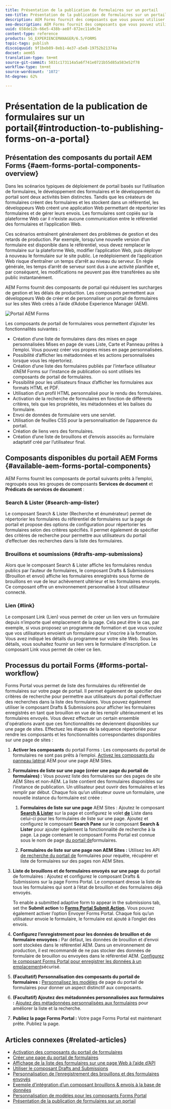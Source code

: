 ```yaml
---
title: Présentation de la publication de formulaires sur un portail
seo-title: Présentation de la publication de formulaires sur un portail
description: AEM Forms fournit des composants que vous pouvez utiliser pour créer votre portail de formulaires. Cet article présente les composants de portail de formulaires disponibles.
seo-description: AEM Forms fournit des composants que vous pouvez utiliser pour créer votre portail de formulaires. Cet article présente les composants de portail de formulaires disponibles.
uuid: 658de12b-66e5-438b-ae8f-872ec11a9c3e
content-type: reference
products: SG_EXPERIENCEMANAGER/6.5/FORMS
topic-tags: publish
discoiquuid: 9f1beb89-8eb1-4e37-a5e8-19752b21374a
docset: aem65
translation-type: tm+mt
source-git-commit: 5831c173114a5a6f741e0721b55d85a583e52f78
workflow-type: tm+mt
source-wordcount: '1072'
ht-degree: 62%

---
```



# Présentation de la publication de formulaires sur un portail{#introduction-to-publishing-forms-on-a-portal}

## Présentation des composants du portail AEM Forms {#aem-forms-portal-components-overview}

Dans les scénarios typiques de déploiement de portail basés sur l’utilisation de formulaires, le développement des formulaires et le développement du portail sont deux activités bien distinctes. Tandis que les créateurs de formulaires créent des formulaires et les stockent dans un référentiel, les développeurs Web créent une application Web permettant de répertorier les formulaires et de gérer leurs envois. Les formulaires sont copiés sur la plateforme Web car il n’existe aucune communication entre le référentiel des formulaires et l’application Web.

Ces scénarios entraînent généralement des problèmes de gestion et des retards de production. Par exemple, lorsqu’une nouvelle version d’un formulaire est disponible dans le référentiel, vous devez remplacer le formulaire sur la plateforme Web, modifier l’application Web, puis déployer à nouveau le formulaire sur le site public. Le redéploiement de l’application Web risque d’entraîner un temps d’arrêt au niveau du serveur. En règle générale, les temps d’arrêt de serveur sont dus à une activité planifiée et, par conséquent, les modifications ne peuvent pas être transférées au site public instantanément.

AEM Forms fournit des composants de portail qui réduisent les surcharges de gestion et les délais de production. Les composants permettent aux développeurs Web de créer et de personnaliser un portail de formulaires sur les sites Web créés à l’aide d’Adobe Experience Manager (AEM).

![Portail AEM Forms](assets/aem-forms-portal.png)

Les composants de portail de formulaires vous permettent d’ajouter les fonctionnalités suivantes :

* Création d’une liste de formulaires dans des mises en page personnalisées Mises en page de vues Liste, Carte et Panneau prêtes à l’emploi. Vous pouvez créer vos propres mises en page personnalisées.
* Possibilité d’afficher les métadonnées et les actions personnalisées lorsque vous les répertoriez.
* Création d’une liste des formulaires publiés par l’interface utilisateur d’AEM Forms sur l’instance de publication où sont utilisés les composants de portail de formulaires.
* Possibilité pour les utilisateurs finaux d’afficher les formulaires aux formats HTML et PDF.
* Utilisation d’un profil HTML personnalisé pour le rendu des formulaires.
* Activation de la recherche de formulaires en fonction de différents critères, tels que les propriétés, les métadonnées et les balises du formulaire.
* Envoi de données de formulaire vers une servlet.
* Utilisation de feuilles CSS pour la personnalisation de l’apparence du portail.
* Création de liens vers des formulaires.
* Création d’une liste de brouillons et d’envois associés au formulaire adaptatif créé par l’utilisateur final.

## Composants disponibles du portail AEM Forms {#available-aem-forms-portal-components}

AEM Forms fournit les composants de portail suivants prêts à l’emploi, regroupés sous les groupes de composants **Services de document** et **Prédicats de services de document** :

### Search &amp; Lister {#search-amp-lister}

Le composant Search &amp; Lister (Recherche et énumérateur) permet de répertorier les formulaires du référentiel de formulaires sur la page de portail et propose des options de configuration pour répertorier les formulaires selon des critères spécifiés. Il permet également de spécifier des critères de recherche pour permettre aux utilisateurs du portail d’effectuer des recherches dans la liste des formulaires.

### Brouillons et soumissions {#drafts-amp-submissions}

Alors que le composant Search &amp; Lister affiche les formulaires rendus publics par l’auteur de formulaires, le composant Drafts &amp; Submissions (Brouillon et envoi) affiche les formulaires enregistrés sous forme de brouillons en vue de leur achèvement ultérieur et les formulaires envoyés. Ce composant offre un environnement personnalisé à tout utilisateur connecté.

### Lien {#link}

Le composant Link (Lien) vous permet de créer un lien vers un formulaire depuis n’importe quel emplacement de la page. Cela peut être le cas, par exemple, si vous proposez un programme de formation et que vous voulez que vos utilisateurs envoient un formulaire pour s’inscrire à la formation. Vous avez indiqué les détails du programme sur votre site Web. Sous les détails, vous souhaitez fournir un lien vers le formulaire d’inscription. Le composant Link vous permet de créer ce lien.

## Processus du portail Forms {#forms-portal-workflow}

Forms Portal vous permet de liste des formulaires du référentiel de formulaires sur votre page de portail. Il permet également de spécifier des critères de recherche pour permettre aux utilisateurs du portail d’effectuer des recherches dans la liste des formulaires. Vous pouvez également utiliser le composant Drafts &amp; Submissions pour afficher les formulaires enregistrés en tant que brouillon en vue de les remplir ultérieurement et les formulaires envoyés. Vous devez effectuer un certain ensemble d&#39;opérations avant que ces fonctionnalités ne deviennent disponibles sur une page de sites. Effectuez les étapes de la séquence répertoriée pour rendre les composants et les fonctionnalités correspondantes disponibles sur une page de sites :

1. **Activer les composants** du portail Forms : Les composants du portail de formulaires ne sont pas prêts à l’emploi. [Activez les composants du panneau latéral](/help/forms/using/enabling-forms-portal-components.md) AEM pour une page AEM Sites.
1. **Formulaires de liste sur une page (créer une page du portail de formulaires) :** Vous pouvez liste des formulaires sur des pages de site AEM Sites et non-AEM. La liste contient des formulaires disponibles sur l’instance de publication. Un utilisateur peut ouvrir des formulaires et les remplir par début. Chaque fois qu’un utilisateur ouvre un formulaire, une nouvelle instance du formulaire est créée :

   1. **Formulaires de liste sur une page** AEM Sites : Ajoutez le composant **[Search &amp; Lister](../../forms/using/creating-form-portal-page.md)** sur la page et configurez le volet **[de](../../forms/using/creating-form-portal-page.md#p-list-pane-p)** Liste dans celui-ci pour les formulaires de liste sur une page. Ajoutez et configurez le composant **Search Pane** sur le composant **Search &amp; Lister** pour ajouter également la fonctionnalité de recherche à la page. La page contenant le composant Forms Portal est connue sous le nom de page [du portail de](../../forms/using/creating-form-portal-page.md)formulaires.

   1. **Formulaires de liste sur une page non AEM Sites :** Utilisez les API [de recherche du portail de](/help/forms/using/listing-forms-webpage-using-apis.md) formulaires pour requête, récupérer et liste de formulaires sur des pages non AEM Sites.

1. **Liste de brouillons et de formulaires envoyés sur une page** du portail de formulaires : Ajoutez et configurez le composant Drafts &amp; Submissions sur la page Forms Portal. Le composant dresse la liste de tous les formulaires qui sont à l’état de brouillon et des formulaires déjà envoyés.

   To enable a submitted adaptive form to appear in the submissions tab, set the **Submit action** to **[Forms Portal Submit Action](configuring-submit-actions.md).** Vous pouvez également activer l’option Envoyer Forms Portal. Chaque fois qu’un utilisateur envoie le formulaire, le formulaire est ajouté à l’onglet des envois.

1. **Configurez l’enregistrement pour les données de brouillon et de formulaire envoyées :** Par défaut, les données de brouillon et d’envoi sont stockées dans le référentiel AEM. Dans un environnement de production, il est recommandé de ne pas stocker des données de formulaire de brouillon ou envoyées dans le référentiel AEM. [Configurez le composant Forms Portal pour enregistrer les données à un emplacement](../../forms/using/draft-submission-component.md#customizing-the-storage)sécurisé.
1. **(Facultatif) Personnalisation des composants du portail de formulaires :** [Personnalisez les modèles](../../forms/using/customizing-templates-forms-portal-components.md) de page du portail de formulaires pour donner un aspect distinctif aux composants.
1. **(Facultatif) Ajoutez des métadonnées personnalisées aux formulaires :** [Ajoutez des métadonnées personnalisées aux formulaires](../../forms/using/customizing-templates-forms-portal-components.md) pour améliorer la liste et la recherche.
1. **Publiez la page Forms Portal :** Votre page Forms Portal est maintenant prête. Publiez la page.

## Articles connexes {#related-articles}

* [Activation des composants du portail de formulaires](/help/forms/using/enabling-forms-portal-components.md)
* [Créer une page du portail de formulaires](../../forms/using/creating-form-portal-page.md)
* [Affichage de la liste des formulaires sur une page Web à l’aide d’API](/help/forms/using/listing-forms-webpage-using-apis.md)
* [Utiliser le composant Drafts and Submissions](../../forms/using/draft-submission-component.md)
* [Personnalisation de l’enregistrement des brouillons et des formulaires envoyés](../../forms/using/draft-submission-component.md#customizing-the-storage)
* [Exemple d’intégration d’un composant brouillons &amp; envois à la base de données](integrate-draft-submission-database.md)
* [Personnalisation de modèles pour les composants Forms Portal](../../forms/using/customizing-templates-forms-portal-components.md)
* [Présentation de la publication de formulaires sur un portail](../../forms/using/introduction-publishing-forms.md)

